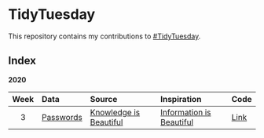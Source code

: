 # TidyTuesday
This repository contains my contributions to [#TidyTuesday](https://github.com/rfordatascience/tidytuesday).

## Index

**2020**

| Week | Data | Source | Inspiration | Code |
| :---: | :--- | :--- | :--- | :--- |
3 | [Passwords](https://github.com/rfordatascience/tidytuesday/tree/master/data/2020/2020-01-14) | [Knowledge is Beautiful](https://docs.google.com/spreadsheets/d/1cz7TDhm0ebVpySqbTvrHrD3WpxeyE4hLZtifWSnoNTQ/edit#gid=21) | [Information is Beautiful](https://informationisbeautiful.net/visualizations/top-500-passwords-visualized/) | [Link](https://github.com/bdearlove/TidyTuesday/tree/master/2020/Week03)
